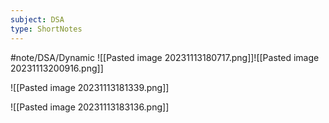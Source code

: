 ```yaml
---
subject: DSA
type: ShortNotes
---
```

#note/DSA/Dynamic
![[Pasted image 20231113180717.png]]![[Pasted image 20231113200916.png]]


![[Pasted image 20231113181339.png]]

![[Pasted image 20231113183136.png]]
